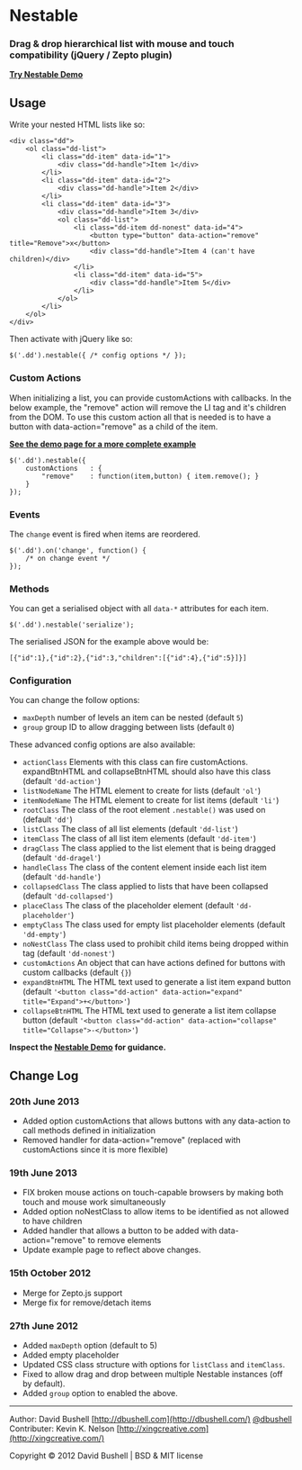 Nestable
========

### Drag & drop hierarchical list with mouse and touch compatibility (jQuery / Zepto plugin)

[**Try Nestable Demo**](https://rawgithub.com/kevinknelson/Nestable/master/index.html)

## Usage

Write your nested HTML lists like so:

    <div class="dd">
        <ol class="dd-list">
            <li class="dd-item" data-id="1">
                <div class="dd-handle">Item 1</div>
            </li>
            <li class="dd-item" data-id="2">
                <div class="dd-handle">Item 2</div>
            </li>
            <li class="dd-item" data-id="3">
                <div class="dd-handle">Item 3</div>
                <ol class="dd-list">
                    <li class="dd-item dd-nonest" data-id="4">
                    	<button type="button" data-action="remove" title="Remove">x</button>
                        <div class="dd-handle">Item 4 (can't have children)</div>
                    </li>
                    <li class="dd-item" data-id="5">
                        <div class="dd-handle">Item 5</div>
                    </li>
                </ol>
            </li>
        </ol>
    </div>

Then activate with jQuery like so:

    $('.dd').nestable({ /* config options */ });

### Custom Actions

When initializing a list, you can provide customActions with callbacks.  In the below example, the "remove" action will remove the LI tag and it's children from the DOM.  To use this custom action
all that is needed is to have a button with data-action="remove" as a child of the item.

[**See the demo page for a more complete example**](https://rawgithub.com/kevinknelson/Nestable/master/index.html)

    $('.dd').nestable({
		customActions   : {
			"remove"    : function(item,button) { item.remove(); }
		}
    });

### Events

The `change` event is fired when items are reordered.

    $('.dd').on('change', function() {
        /* on change event */
    });

### Methods

You can get a serialised object with all `data-*` attributes for each item.

    $('.dd').nestable('serialize');

The serialised JSON for the example above would be:

    [{"id":1},{"id":2},{"id":3,"children":[{"id":4},{"id":5}]}]

### Configuration

You can change the follow options:

* `maxDepth` number of levels an item can be nested (default `5`)
* `group` group ID to allow dragging between lists (default `0`)

These advanced config options are also available:

* `actionClass` Elements with this class can fire customActions.  expandBtnHTML and collapseBtnHTML should also have this class (default `'dd-action'`)
* `listNodeName` The HTML element to create for lists (default `'ol'`)
* `itemNodeName` The HTML element to create for list items (default `'li'`)
* `rootClass` The class of the root element `.nestable()` was used on (default `'dd'`)
* `listClass` The class of all list elements (default `'dd-list'`)
* `itemClass` The class of all list item elements (default `'dd-item'`)
* `dragClass` The class applied to the list element that is being dragged (default `'dd-dragel'`)
* `handleClass` The class of the content element inside each list item (default `'dd-handle'`)
* `collapsedClass` The class applied to lists that have been collapsed (default `'dd-collapsed'`)
* `placeClass` The class of the placeholder element (default `'dd-placeholder'`)
* `emptyClass` The class used for empty list placeholder elements (default `'dd-empty'`)
* `noNestClass` The class used to prohibit child items being dropped within tag (default `'dd-nonest'`)
* `customActions` An object that can have actions defined for buttons with custom callbacks (default `{}`)
* `expandBtnHTML` The HTML text used to generate a list item expand button (default `'<button class="dd-action" data-action="expand" title="Expand">+</button>'`)
* `collapseBtnHTML` The HTML text used to generate a list item collapse button (default `'<button class="dd-action" data-action="collapse" title="Collapse">-</button>'`)

**Inspect the [Nestable Demo](https://rawgithub.com/kevinknelson/Nestable/master/index.html) for guidance.**

## Change Log

### 20th June 2013

* Added option customActions that allows buttons with any data-action to call methods defined in initialization
* Removed handler for data-action="remove" (replaced with customActions since it is more flexible)

### 19th June 2013

* FIX broken mouse actions on touch-capable browsers by making both touch and mouse work simultaneously
* Added option noNestClass to allow items to be identified as not allowed to have children
* Added handler that allows a button to be added with data-action="remove" to remove elements
* Update example page to reflect above changes.

### 15th October 2012

* Merge for Zepto.js support
* Merge fix for remove/detach items

### 27th June 2012

* Added `maxDepth` option (default to 5)
* Added empty placeholder
* Updated CSS class structure with options for `listClass` and `itemClass`.
* Fixed to allow drag and drop between multiple Nestable instances (off by default).
* Added `group` option to enabled the above.

* * *

Author: David Bushell [http://dbushell.com](http://dbushell.com/) [@dbushell](http://twitter.com/dbushell/)
Contributer: Kevin K. Nelson [http://xingcreative.com](http://xingcreative.com/)

Copyright © 2012 David Bushell | BSD & MIT license
